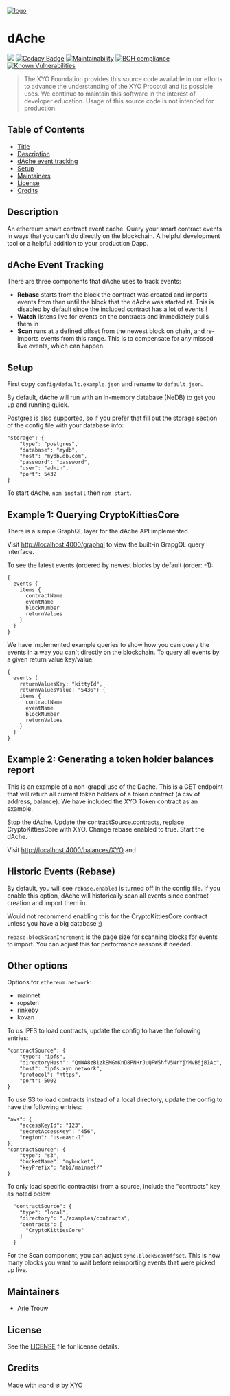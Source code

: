 [logo]: https://cdn.xy.company/img/brand/XYO_full_colored.png

[![logo]](https://xyo.network)

# dAche

![](https://github.com/XYOracleNetwork/sdk-dache-nodejs/workflows/CI/badge.svg?branch=develop) [![Codacy Badge](https://api.codacy.com/project/badge/Grade/1f31c7fa87694b8eab91a2d71f74b697)](https://www.codacy.com/app/arietrouw/sdk-dache-nodejs?utm_source=github.com&utm_medium=referral&utm_content=XYOracleNetwork/sdk-dache-nodejs&utm_campaign=Badge_Grade) [![Maintainability](https://api.codeclimate.com/v1/badges/f3dd4f4d35e1bd9eeabc/maintainability)](https://codeclimate.com/github/XYOracleNetwork/sdk-dache-nodejs/maintainability) [![BCH compliance](https://bettercodehub.com/edge/badge/XYOracleNetwork/sdk-dache-nodejs?branch=master)](https://bettercodehub.com/)
[![Known Vulnerabilities](https://snyk.io/test/github/XYOracleNetwork/sdk-dache-nodejs/badge.svg?targetFile=package.json)](https://snyk.io/test/github/XYOracleNetwork/sdk-dache-nodejs?targetFile=package.json)

> The XYO Foundation provides this source code available in our efforts to advance the understanding of the XYO Procotol and its possible uses. We continue to maintain this software in the interest of developer education. Usage of this source code is not intended for production.

## Table of Contents

-   [Title](#dAche)
-   [Description](#description)
-   [dAche event tracking](#dache-event-tracking)
-   [Setup](#setup)
-   [Maintainers](#maintainers)
-   [License](#license)
-   [Credits](#credits)

## Description

An ethereum smart contract event cache. Query your smart contract events in ways that you can't do directly on the blockchain. A helpful development tool or a helpful addition to your production Dapp.

## dAche Event Tracking

There are three components that dAche uses to track events:

-   **Rebase** starts from the block the contract was created and imports events from then until the block that the dAche was started at. This is disabled by default since the included contract has a lot of events !
-   **Watch** listens live for events on the contracts and immediately pulls them in
-   **Scan** runs at a defined offset from the newest block on chain, and re-imports events from this range. This is to compensate for any missed live events, which can happen.

## Setup

First copy `config/default.example.json` and rename to `default.json`.

By default, dAche will run with an in-memory database (NeDB) to get you up and running quick.

Postgres is also supported, so if you prefer that fill out the storage section of the config file with your database info:

    "storage": {
        "type": "postgres",
        "database": "mydb",
        "host": "mydb.db.com",
        "password": "password",
        "user": "admin",
        "port": 5432
    }

To start dAche, `npm install` then `npm start`.

## Example 1: Querying CryptoKittiesCore

There is a simple GraphQL layer for the dAche API implemented.

Visit <http://localhost:4000/graphql> to view the built-in GrapgQL query interface.

To see the latest events (ordered by newest blocks by default (order: -1):

    {
      events {
        items {
          contractName
          eventName
          blockNumber
          returnValues
        }
      }
    }

We have implemented example queries to show how you can query the events in a way you can't directly on the blockchain.
To query all events by a given return value key/value:

    {
      events (
        returnValuesKey: "kittyId", 
        returnValuesValue: "5436") {
        items {
          contractName
          eventName
          blockNumber
          returnValues
        }
      }
    }

## Example 2: Generating a token holder balances report

This is an example of a non-grapql use of the Dache. This is a GET endpoint that will return all current token holders of a token contract (a csv of address, balance). We have included the XYO Token contract as an example.

Stop the dAche. Update the contractSource.contracts, replace CryptoKittiesCore with XYO. Change rebase.enabled to true. Start the dAche.

Visit <http://localhost:4000/balances/XYO> and 

## Historic Events (Rebase)

By default, you will see `rebase.enabled` is turned off in the config file. If you enable this option, dAche will historically scan all events since contract creation and import them in. 

Would not recommend enabling this for the CryptoKittiesCore contract unless you have a big database ;)

`rebase.blockScanIncrement` is the page size for scanning blocks for events to import. You can adjust this for performance reasons if needed.

## Other options

Options for `ethereum.network`:

-   mainnet
-   ropsten
-   rinkeby
-   kovan

To us IPFS to load contracts, update the config to have the following entries:

    "contractSource": {
        "type": "ipfs",
        "directoryHash": "QmWA8zB1zkEMGmKnD8PNHrJuQPW5hfV5NrYjYMvB6jB1Ac",
        "host": "ipfs.xyo.network",
        "protocol": "https",
        "port": 5002
    }

To use S3 to load contracts instead of a local directory, update the config to have the following entries:

    "aws": {
        "accessKeyId": "123",
        "secretAccessKey": "456",
        "region": "us-east-1"
    },
    "contractSource": {
        "type": "s3",
        "bucketName": "mybucket",
        "keyPrefix": "abi/mainnet/"
    }

To only load specific contract(s) from a source, include the "contracts" key as noted below

      "contractSource": {
        "type": "local",
        "directory": "./examples/contracts",
        "contracts": [
          "CryptoKittiesCore"
        ]
      }

For the Scan component, you can adjust `sync.blockScanOffset`. This is how many blocks you want to wait before reimporting events that were picked up live.

## Maintainers

- Arie Trouw

## License

See the [LICENSE](LICENSE) file for license details.

## Credits

Made with 🔥and ❄️ by [XYO](https://www.xyo.network)

